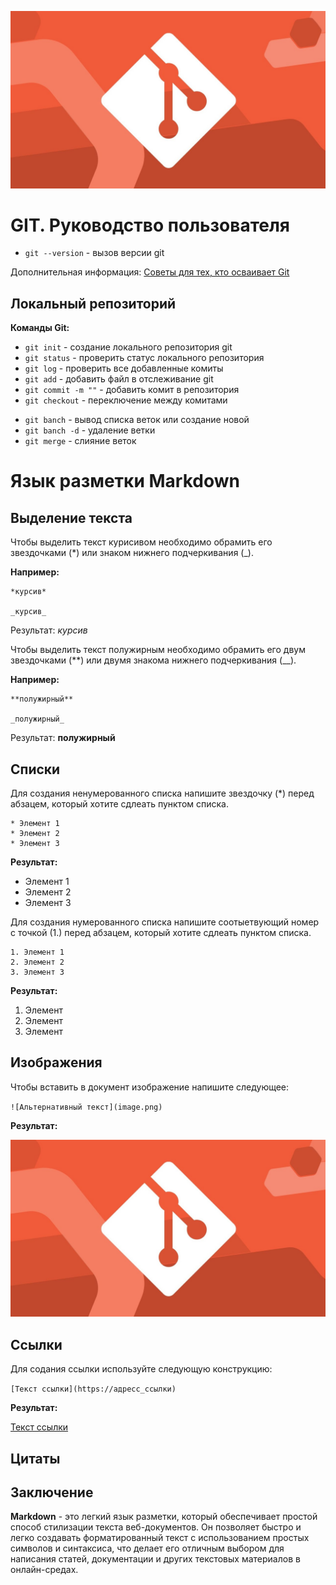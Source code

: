 ![Логотип Git](image.png)

# GIT. Руководство пользователя #

* `git --version` - вызов версии git

Дополнительная информация: [Советы для тех, кто осваивает Git](https://gb.ru/posts/soveti-pro-git)

## Локальный репозиторий ##

**Команды Git:**

* `git init` - создание локального репозитория git
* `git status` - проверить статус локального репозитория
* `git log` - проверить все добавленные комиты
* `git add` - добавить файл в отслеживание git
* `git commit -m ""` - добавить комит в репозитория
* `git checkout` - переключение между комитами

- `git banch` - вывод списка веток или создание новой
- `git banch -d` - удаление ветки
- `git merge` - слияние веток

# Язык разметки Markdown #

## Выделение текста ##

Чтобы выделить текст курисивом необходимо обрамить его звездочками (*) или знаком нижнего подчеркивания (_).

**Например:**

```
*курсив*

_курсив_
```

Результат:
*курсив*

Чтобы выделить текст полужирным необходимо обрамить его двум звездочками (**) или двумя знакома нижнего подчеркивания (__).

**Например:**

```
**полужирный**

_полужирный_
```

Результат:
**полужирный**

## Списки

Для создания ненумерованного списка напишите звездочку (*) перед абзацем, который хотите сдлеать пунктом списка.

```
* Элемент 1
* Элемент 2
* Элемент 3
```

**Результат:**

* Элемент 1
* Элемент 2
* Элемент 3

Для создания нумерованного списка напишите соотыетвующий номер с точкой (1.) перед  абзацем, который хотите сдлеать пунктом списка.

```
1. Элемент 1
2. Элемент 2
3. Элемент 3
```

**Результат:**

1. Элемент
2. Элемент
3. Элемент

## Изображения ##

Чтобы вставить в документ изображение напишите следующее:

`![Альтернативный текст](image.png)`

**Результат:**

![Альтернативный текст](image.png)

## Ссылки

Для содания ссылки используйте следующую конструкцию:

`[Текст ссылки](https://адресс_ссылки)`

**Результат:**

[Текст ссылки](https://адресс_ссылки)

## Цитаты

## Заключение

**Markdown** - это легкий язык разметки, который обеспечивает простой способ стилизации текста веб-документов. Он позволяет быстро и легко создавать форматированный текст с использованием простых символов и синтаксиса, что делает его отличным выбором для написания статей, документации и других текстовых материалов в онлайн-средах.
